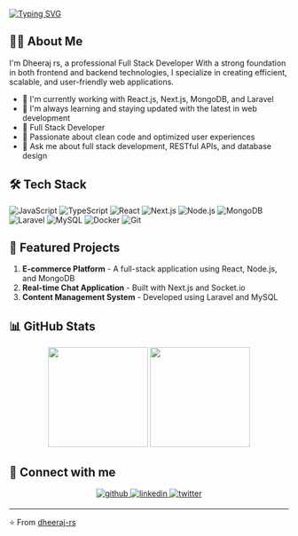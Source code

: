 [![Typing SVG](https://readme-typing-svg.herokuapp.com?font=lato&color=3C38F7&vCenter=true&lines=Welcome+to+my+GitHub+profile;I'm+Dheeraj+rs%2C+a+Full+Stack+Developer;Passionate+about+building+robust+web+applications)](https://git.io/typing-svg)

## 👨‍💻 About Me

I'm Dheeraj rs, a professional Full Stack Developer With a strong foundation in both frontend and backend technologies, I specialize in creating efficient, scalable, and user-friendly web applications.

- 🔭 I'm currently working with React.js, Next.js, MongoDB, and Laravel
- 🌱 I'm always learning and staying updated with the latest in web development
- 💼 Full Stack Developer
- 🚀 Passionate about clean code and optimized user experiences
- 💬 Ask me about full stack development, RESTful APIs, and database design

## 🛠 Tech Stack

![JavaScript](https://img.shields.io/badge/-JavaScript-F7DF1E?style=flat-square&logo=javascript&logoColor=black)
![TypeScript](https://img.shields.io/badge/-TypeScript-3178C6?style=flat-square&logo=typescript&logoColor=white)
![React](https://img.shields.io/badge/-React-61DAFB?style=flat-square&logo=react&logoColor=black)
![Next.js](https://img.shields.io/badge/-Next.js-000000?style=flat-square&logo=next.js&logoColor=white)
![Node.js](https://img.shields.io/badge/-Node.js-339933?style=flat-square&logo=node.js&logoColor=white)
![MongoDB](https://img.shields.io/badge/-MongoDB-47A248?style=flat-square&logo=mongodb&logoColor=white)
![Laravel](https://img.shields.io/badge/-Laravel-FF2D20?style=flat-square&logo=laravel&logoColor=white)
![MySQL](https://img.shields.io/badge/-MySQL-4479A1?style=flat-square&logo=mysql&logoColor=white)
![Docker](https://img.shields.io/badge/-Docker-2496ED?style=flat-square&logo=docker&logoColor=white)
![Git](https://img.shields.io/badge/-Git-F05032?style=flat-square&logo=git&logoColor=white)

## 🌟 Featured Projects

1. **E-commerce Platform** - A full-stack application using React, Node.js, and MongoDB
2. **Real-time Chat Application** - Built with Next.js and Socket.io
3. **Content Management System** - Developed using Laravel and MySQL

## 📊 GitHub Stats

<div align="center">
  <img height="180em" src="https://github-readme-stats.vercel.app/api?username=dheeraj-rs&show_icons=true&theme=dracula&include_all_commits=true&count_private=true"/>
  <img height="180em" src="https://github-readme-stats.vercel.app/api/top-langs/?username=dheeraj-rs&layout=compact&langs_count=7&theme=dracula"/>
</div>

## 🤝 Connect with me

<div align="center">
<a href="https://github.com/dheeraj-rs" target="_blank">
<img src=https://img.shields.io/badge/github-%2324292e.svg?&style=for-the-badge&logo=github&logoColor=white alt=github style="margin-bottom: 5px;" />
</a>
<a href="https://linkedin.com/in/dheeraj-rs" target="_blank">
<img src=https://img.shields.io/badge/linkedin-%231E77B5.svg?&style=for-the-badge&logo=linkedin&logoColor=white alt=linkedin style="margin-bottom: 5px;" />
</a>
<a href="https://twitter.com/dheeraj_rs_" target="_blank">
<img src=https://img.shields.io/badge/twitter-%2300acee.svg?&style=for-the-badge&logo=twitter&logoColor=white alt=twitter style="margin-bottom: 5px;" />
</a>
</div>

---

⭐️ From [dheeraj-rs](https://github.com/dheeraj-rs)
